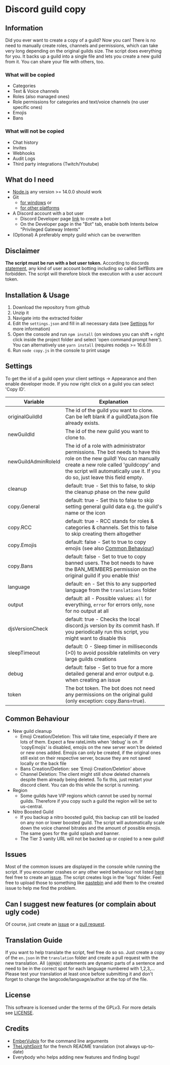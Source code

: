 # Discord guild copy

## Information
Did you ever want to create a copy of a guild? Now you can! There is no need to manually create roles, channels and permissions, which can take very long depending on the original guilds size. The script does everything for you. It backs up a guild into a single file and lets you create a new guild from it. You can share your file with others, too.

### What will be copied
- Categories
- Text & Voice channels
- Roles (also managed ones)
- Role permissions for categories and text/voice channels (no user specific ones)
- Emojis
- Bans

### What will not be copied
- Chat history
- Invites
- Webhooks
- Audit Logs
- Third party integrations (Twitch/Youtube)

## What do I need
- [Node.js](https://nodejs.org/) any version >= 14.0.0 should work
- Git
  - [for windows](https://git-scm.com/download/win) or
  - [for other platforms](https://git-scm.com/book/en/v2/Getting-Started-Installing-Git)
- A Discord account with a bot user
  - Discord Developer page [link](https://discordapp.com/developers/applications/me) to create a bot
  - On the Developer page in the "Bot" tab, enable both Intents below "Privileged Gateway Intents"
- (Optional) A preferably empty guild which can be overwritten

## Disclaimer
**The script must be run with a bot user token.** According to discords [statement](https://support.discordapp.com/hc/en-us/articles/115002192352-Automated-user-accounts-self-bots000000), any kind of user account botting including so called SelfBots are forbidden. The script will therefore block the execution with a user account token.

## Installation & Usage
1. Download the repository from github
2. Unzip it
3. Navigate into the extracted folder
4. Edit the `settings.json` and fill in all necessary data (see [Settings](https://github.com/Jisagi/Discord-guild-copy#settings) for more information)
5. Open the console and run `npm install` (on windows you can shift + right click inside the project folder and select 'open command prompt here'). You can alternatively use `yarn install` (requires nodejs >= 16.6.0)
6. Run `node copy.js` in the console to print usage

## Settings
To get the id of a guild open your client settings -> Appearance and then enable developer mode. If you now right click on a guild you can select 'Copy ID'.

| Variable | Explanation |
| --- | --- |
| originalGuildId | The id of the guild you want to clone. Can be left blank if a guildData.json file already exists. |
| newGuildId | The id of the new guild you want to clone to. |
| newGuildAdminRoleId | The id of a role with administrator permissions. The bot needs to have this role on the new guild! You can manually create a new role called 'guildcopy' and the script will automatically use it. If you do so, just leave this field empty. |
| cleanup | default: true - Set this to false, to skip the cleanup phase on the new guild |
| copy.General | default: true - Set this to false to skip setting general guild data e.g. the guild's name or the icon |
| copy.RCC | default: true - RCC stands for roles & categories & channels. Set this to false to skip creating them altogether |
| copy.Emojis | default: false - Set to true to copy emojis (see also [Common Behaviour](https://github.com/Jisagi/Discord-guild-copy#common-behaviour)) |
| copy.Bans | default: false - Set to true to copy banned users. The bot needs to have the BAN_MEMBERS permission on the original guild if you enable this! |
| language | default: en - Set this to any supported language from the `translations` folder |
| output | default: all - Possible values: `all` for everything, `error` for errors only, `none` for no output at all |
| djsVersionCheck | default: true - Checks the local discord.js version by its commit hash. If you periodically run this script, you might want to disable this |
| sleepTimeout | default: 0 - Sleep timer in milliseconds (>0) to avoid possible ratelimits on very large guilds creations  |
| debug | default: false - Set to true for a more detailed general and error output e.g. when creating an issue |
| token | The bot token. The bot does not need any permissions on the original guild (only exception: copy.Bans=true). |

## Common Behaviour
- New guild cleanup
  - Emoji Creation/Deletion: This will take time, especially if there are lots of them. Expect a few rateLimits when 'debug' is on. If 'copyEmojis' is disabled, emojis on the new server won't be deleted or new ones added. Emojis can only be created, if the original ones still exist on their respective server, bcause they are not saved locally or the back file
  - Bans Creation/Deletion: see 'Emoji Creation/Deletion' above
  - Channel Deletion: The client might still show deleted channels despite them already being deleted. To fix this, just restart your discord client. You can do this while the script is running.
- Region
  - Some guilds have VIP regions which cannot be used by normal guilds. Therefore if you copy such a guild the region will be set to us-central.
- Nitro Boosted Guild
  - If you backup a nitro boosted guild, this backup can still be loaded on any non or lower boosted guild. The script will automatically scale down the voice channel bitrates and the amount of possible emojis. The same goes for the guild splash and banner.
  - The Tier 3 vanity URL will not be backed up or copied to a new guild!

## Issues
Most of the common issues are displayed in the console while running the script. If you encounter crashes or any other weird behaviour not listed [here](https://github.com/Jisagi/Discord-guild-copy#common-behaviour) feel free to create an [issue](https://github.com/Jisagi/Discord-guild-copy/issues/new). The script creates logs in the 'logs' folder. Feel free to upload those to something like [pastebin](https://pastebin.com/) and add them to the created issue to help me find the problem.

## Can I suggest new features (or complain about ugly code)
Of course, just create an [issue](https://github.com/Jisagi/Discord-guild-copy/issues/new) or a [pull request](https://github.com/Jisagi/Discord-guild-copy/compare).

## Translation Guide
If you want to help translate the script, feel free do so so. Just create a copy of the `en.json` in the `translation` folder and create a pull request with the new translation. All `[@@X@@]` statements are dynamic parts of a sentence and need to be in the correct spot for each language numbered with 1,2,3,... Please test your translation at least once before submitting it and don't forget to change the langcode/language/author at the top of the file.

## License
This software is licensed under the terms of the GPLv3. For more details see [LICENSE](https://github.com/Jisagi/Discord-guild-copy/blob/master/LICENSE).

## Credits
- [EmberVulpix](https://github.com/EmberVulpix) for the command line arguments
- [TheLightSpirit](https://github.com/TheLightSpirit) for the french README translation (not always up-to-date)
- Everybody who helps adding new features and finding bugs!